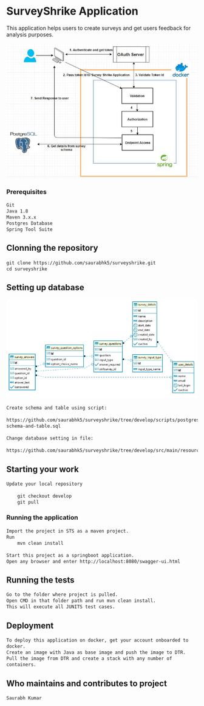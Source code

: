 # SurveyShrike Application

This application helps users to create surveys and get users feedback for analysis purposes.

![alt-text](https://github.com/saurabhk5/surveyshrike/blob/develop/documents/surveyshrike-architure-diagram.JPG)

### Prerequisites

	Git
	Java 1.8
	Maven 3.x.x
	Postgres Database
	Spring Tool Suite

## Clonning the repository
	
	git clone https://github.com/saurabhk5/surveyshrike.git
	cd surveyshrike
	
## Setting up database

![alt-text](https://github.com/saurabhk5/surveyshrike/blob/develop/documents/surveyshrike-er-diagram.jpg)

	Create schema and table using script:
		https://github.com/saurabhk5/surveyshrike/tree/develop/scripts/postgres/create-schema-and-table.sql
	
	Change database setting in file:
		https://github.com/saurabhk5/surveyshrike/tree/develop/src/main/resources/application.properties
	

## Starting your work

	Update your local repository

		git checkout develop
		git pull

### Running the application

	Import the project in STS as a maven project.
	Run
		mvn clean install 
	
	Start this project as a springboot application.
	Open any browser and enter http://localhost:8080/swagger-ui.html

## Running the tests

	Go to the folder where project is pulled.
	Open CMD in that folder path and run mvn clean install.
	This will execute all JUNITS test cases.


## Deployment

	To deploy this application on docker, get your account onboarded to docker.
	Create an image with Java as base image and push the image to DTR.
	Pull the image from DTR and create a stack with any number of containers.

## Who maintains and contributes to project
	
	Saurabh Kumar
